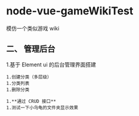 # node-vue-gameWikiTest

模仿一个类似游戏 wiki

## 二、 管理后台

1.基于 Element ui 的后台管理界面搭建

    1.创建分类（多层级）
    1.分类列表
    1.删除分类

    1.**通过 CRUD 接口**
    1.测试一下小乌龟的文件夹显示效果
